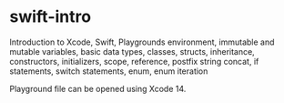 # swift-intro
Introduction to Xcode, Swift, Playgrounds environment, immutable and mutable variables, basic data types, classes, structs, inheritance, constructors, initializers, scope, reference, postfix string concat, if statements, switch statements, enum, enum iteration

Playground file can be opened using Xcode 14.


